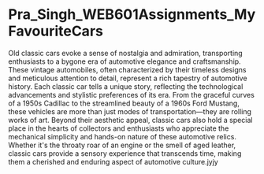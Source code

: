 # Pra_Singh_WEB601Assignments_MyFavouriteCars


Old classic cars evoke a sense of nostalgia and admiration, transporting enthusiasts to a bygone era of automotive elegance and craftsmanship. These vintage automobiles, often characterized by their timeless designs and meticulous attention to detail, represent a rich tapestry of automotive history. Each classic car tells a unique story, reflecting the technological advancements and stylistic preferences of its era. From the graceful curves of a 1950s Cadillac to the streamlined beauty of a 1960s Ford Mustang, these vehicles are more than just modes of transportation—they are rolling works of art. Beyond their aesthetic appeal, classic cars also hold a special place in the hearts of collectors and enthusiasts who appreciate the mechanical simplicity and hands-on nature of these automotive relics. Whether it's the throaty roar of an engine or the smell of aged leather, classic cars provide a sensory experience that transcends time, making them a cherished and enduring aspect of automotive culture.jyjy